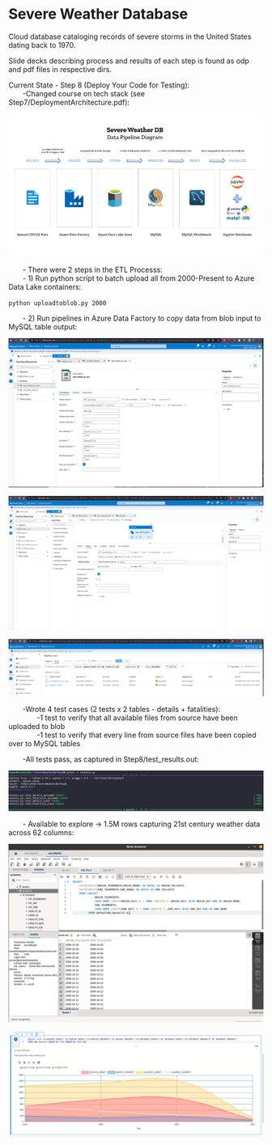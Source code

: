 # Severe Weather Database

Cloud database cataloging records of severe storms in the United States dating back to 1970.<br>

Slide decks describing process and results of each step is found as odp and pdf files in respective dirs.<br>

Current State - Step 8 (Deploy Your Code for Testing):<br>
&emsp;&emsp;-Changed course on tech stack (see Step7/DeploymentArchitecture.pdf):<br>

![alt text](https://github.com/conner-mcnicholas/SevereWeatherDB/blob/main/Step7/diagram_formats/final_archdiagram_mod.png?raw=true)

&emsp;&emsp;- There were 2 steps in the ETL Processs:<br>
&emsp;&emsp;- 1) Run python script to batch upload all from 2000-Present to Azure Data Lake containers: <br>

`python uploadtoblob.py 2000`

&emsp;&emsp;- 2) Run pipelines in Azure Data Factory to copy data from blob input to MySQL table output:<br>

![alt text](https://github.com/conner-mcnicholas/SevereWeatherDB/blob/main/Step8/imgs/DATASET_input_details_gz_cont.png?raw=true)<br>

![alt text](https://github.com/conner-mcnicholas/SevereWeatherDB/blob/main/Step8/imgs/CP_details_gz_cont.png?raw=true)<br>

![alt text](https://github.com/conner-mcnicholas/SevereWeatherDB/blob/main/Step8/imgs/data_factory_successful_cp.png?raw=true)<br>

&emsp;&emsp;-Wrote 4 test cases (2 tests x 2 tables - details + fatalities):<br>
&emsp;&emsp;&emsp;&emsp;-1 test to verify that all available files from source have been uploaded to blob<br>
&emsp;&emsp;&emsp;&emsp;-1 test to verify that every line from source files have been copied over to MySQL tables<br>

&emsp;&emsp;-All tests pass, as captured in Step8/test_results.out:<br>

![alt text](https://github.com/conner-mcnicholas/SevereWeatherDB/blob/main/Step8/imgs/all_tests_pass.png?raw=true)

&emsp;&emsp;- Available to explore -> 1.5M rows capturing 21st century weather data across 62 columns:<br>

![alt text](https://github.com/conner-mcnicholas/SevereWeatherDB/blob/main/Step8/imgs/mysqlworkbench_detdate.png?raw=true)

![alt text](https://github.com/conner-mcnicholas/SevereWeatherDB/blob/main/Step8/imgs/sanddance.png?raw=true)
